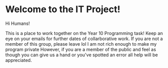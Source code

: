 # Welcome to the IT Project!

Hi Humans!

This is a place to work together on the Year 10 Programming task! Keep an eye on your emails for further dates of collarborative work.
If you are not a member of this group, please leave lol I am not rich enough to make my program private
However, if you are a member of the public and feel as though you can give us a hand or you've spotted an error all help will be appreciated.
